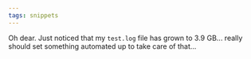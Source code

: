 ```yaml
---
tags: snippets
---
```


Oh dear. Just noticed that my `test.log` file has grown to 3.9 GB... really should set something automated up to take care of that...
